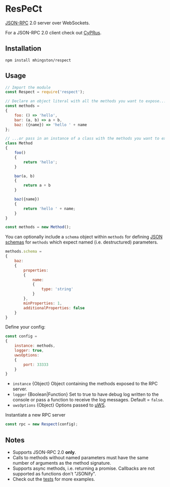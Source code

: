 # ResPeCt

[JSON-RPC](http://www.jsonrpc.org/specification) 2.0 server over WebSockets.

For a JSON-RPC 2.0 client check out [CyPRus](https://github.com/mhingston/cyprus).

## Installation

    npm install mhingston/respect
    
## Usage

```javascript
// Import the module
const Respect = require('respect');

// Declare an object literal with all the methods you want to expose...
const methods =
{
    foo: () => 'hello',
    bar: (a, b) => a + b,
    baz: ({name}) => 'hello ' + name 
};

// ...or pass in an instance of a class with the methods you want to expose.
class Method
{
    foo()
    {
        return 'hello';
    }

    bar(a, b)
    {
        return a + b
    }

    baz({name})
    {
        return 'hello ' + name;
    }
}

const methods = new Method();
```

You can optionally include a `schema` object within `methods` for defining [JSON schemas](http://json-schema.org/) for `methods` which expect named (i.e. destructured) parameters.

```javascript
methods.schema =
{
    baz:
    {
        properties:
        {
            name:
            {
                type: 'string'
            }
        },
        minProperties: 1,
        additionalProperties: false
    }
}
```

Define your config:

```javascript
const config =
{
    instance: methods,
    logger: true,
    uwsOptions:
    {
        port: 33333
    }
}
```
* `instance` {Object} Object containing the methods exposed to the RPC server.
* `logger` {Boolean|Function} Set to true to have debug log written to the console or pass a function to receive the log messages. Default = `false`.
* `uwsOptions` {Object} Options passed to [µWS](https://github.com/uNetworking/uWebSockets).


Instantiate a new RPC server
```javascript
const rpc = new Respect(config);
```

## Notes

* Supports JSON-RPC 2.0 **only**.
* Calls to methods without named parameters must have the same number of arguments as the method signature.
* Supports async methods, i.e. returning a promise. Callbacks are not supported as functions don't "JSONify".
* Check out the [tests](https://github.com/mhingston/respect/blob/master/test/index.js) for more examples.
